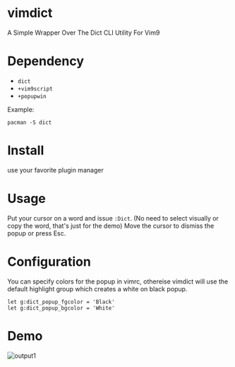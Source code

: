 # vimdict
A Simple Wrapper Over The Dict CLI Utility For Vim9

# Dependency
- `dict`
- `+vim9script`
- `+popupwin`

Example:

`pacman -S dict`

# Install
use your favorite plugin manager

# Usage
Put your cursor on a word and issue `:Dict`. (No need to select visually or copy the word, that's just for the demo) Move the cursor to dismiss the popup or press Esc.

# Configuration 
You can specify colors for the popup in vimrc, othereise vimdict will use the default highlight group which creates a white on black popup.

```
let g:dict_popup_fgcolor = 'Black'
let g:dict_popup_bgcolor = 'White'
```

# Demo
![output1](https://github.com/wolandark/vimdict/assets/107309764/c414e1c6-8700-4da1-8832-46c732431a2f)
